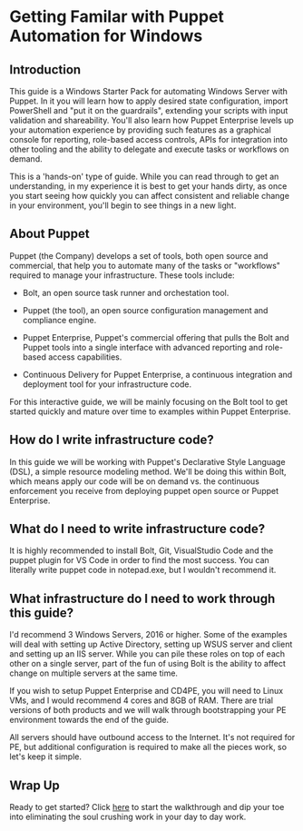 # Getting Familar with Puppet Automation for Windows

## Introduction

This guide is a Windows Starter Pack for automating Windows Server with Puppet. In it you will learn how to apply desired state configuration, import PowerShell and "put it on the guardrails", extending your scripts with input validation and shareability. You'll also learn how Puppet Enterprise levels up your automation experience by providing such features as a graphical console for reporting, role-based access controls, APIs for integration into other tooling and the ability to delegate and execute tasks or workflows on demand.

This is a 'hands-on' type of guide. While you can read through to get an understanding, in my experience it is best to get your hands dirty, as once you start seeing how quickly you can affect consistent and reliable change in your environment, you'll begin to see things in a new light.

## About Puppet

Puppet (the Company) develops a set of tools, both open source and commercial, that help you to automate many of the tasks or "workflows" required to manage your infrastructure. These tools include:

* Bolt, an open source task runner and orchestation tool.

* Puppet (the tool), an open source configuration management and compliance engine.

* Puppet Enterprise, Puppet's commercial offering that pulls the Bolt and Puppet tools into a single interface with advanced reporting and role-based access capabilities.

* Continuous Delivery for Puppet Enterprise, a continuous integration and deployment tool for your infrastructure code.

For this interactive guide, we will be mainly focusing on the Bolt tool to get started quickly and mature over time to examples within Puppet Enterprise.

## How do I write infrastructure code?

In this guide we will be working with Puppet's Declarative Style Language (DSL), a simple resource modeling method. We'll be doing this within Bolt, which means apply our code will be on demand vs. the continuous enforcement you receive from deploying puppet open source or Puppet Enterprise.

## What do I need to write infrastructure code?

It is highly recommended to install Bolt, Git, VisualStudio Code and the puppet plugin for VS Code in order to find the most success. You can literally write puppet code in notepad.exe, but I wouldn't recommend it.


## What infrastructure do I need to work through this guide?

I'd recommend 3 Windows Servers, 2016 or higher. Some of the examples will deal with setting up Active Directory, setting up WSUS server and client and setting up an IIS server. While you can pile these roles on top of each other on a single server, part of the fun of using Bolt is the ability to affect change on multiple servers at the same time.

If you wish to setup Puppet Enterprise and CD4PE, you will need to Linux VMs, and I would recommend 4 cores and 8GB of RAM. There are trial versions of both products and we will walk through bootstrapping your PE environment towards the end of the guide.

All servers should have outbound access to the Internet. It's not required for PE, but additional configuration is required to make all the pieces work, so let's keep it simple.

## Wrap Up

Ready to get started? Click [here](guide/README.md) to start the walkthrough and dip your toe into eliminating the soul crushing work in your day to day work.